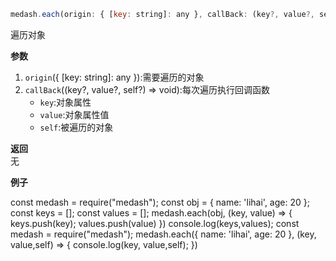 ```js
medash.each(origin: { [key: string]: any }, callBack: (key?, value?, self?) => void):void
```
遍历对象

**参数**  
1. `origin`({ [key: string]: any }):需要遍历的对象
2. `callBack`((key?, value?, self?) => void):每次遍历执行回调函数
    * `key`:对象属性
    * `value`:对象属性值
    * `self`:被遍历的对象
  
**返回**  
无       
  
**例子**  

<me-embed>
const medash = require("medash");
const obj = { name: 'lihai', age: 20 };
const keys = [];
const values = [];
medash.each(obj, (key, value) => {
    keys.push(key);
    values.push(value)
})
console.log(keys,values);
</me-embed>
<me-embed>
const medash = require("medash");
medash.each({ name: 'lihai', age: 20 }, (key, value,self) => {
    console.log(key, value,self);
})
</me-embed>